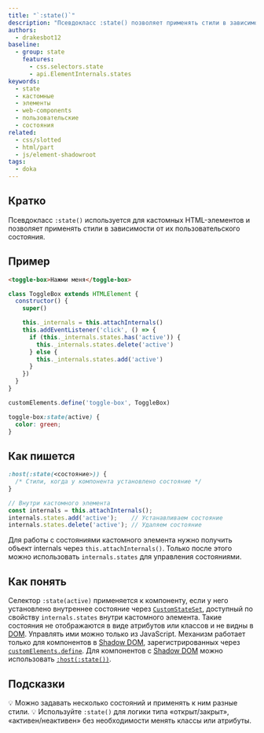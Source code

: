 ```yaml
---
title: "`:state()`"
description: "Псевдокласс :state() позволяет применять стили в зависимости от пользовательского состояния компонента. Особенно полезен для стилизации кастомных элементов."
authors:
  - drakesbot12
baseline:
  - group: state
    features:
      - css.selectors.state
      - api.ElementInternals.states
keywords:
  - state
  - кастомные
  - элементы
  - web-components
  - пользовательские
  - состояния
related:
  - css/slotted
  - html/part
  - js/element-shadowroot
tags:
  - doka
---
```


## Кратко

Псевдокласс `:state()` используется для кастомных HTML-элементов и позволяет применять стили в зависимости от их пользовательского состояния.

## Пример

```html
<toggle-box>Нажми меня</toggle-box>
```

```js
class ToggleBox extends HTMLElement {
  constructor() {
    super()

    this._internals = this.attachInternals()
    this.addEventListener('click', () => {
      if (this._internals.states.has('active')) {
        this._internals.states.delete('active')
      } else {
        this._internals.states.add('active')
      }
    })
  }
}

customElements.define('toggle-box', ToggleBox)
```

```css
toggle-box:state(active) {
  color: green;
}
```

## Как пишется

```css
:host(:state(<состояние>)) {
  /* Стили, когда у компонента установлено состояние */
}
```

```js
// Внутри кастомного элемента
const internals = this.attachInternals();
internals.states.add('active');    // Устанавливаем состояние
internals.states.delete('active'); // Удаляем состояние
```

Для работы с состояниями кастомного элемента нужно получить объект internals через `this.attachInternals()`. Только после этого можно использовать `internals.states` для управления состояниями.

## Как понять

Селектор `:state(active)` применяется к компоненту, если у него установлено внутреннее состояние через [`CustomStateSet`](/js/customstateset/), доступный по свойству `internals.states` внутри кастомного элемента. Такие состояния не отображаются в виде атрибутов или классов и не видны в [DOM](/js/dom/). Управлять ими можно только из JavaScript. Механизм работает только для компонентов в [Shadow DOM](/js/shadowdom/), зарегистрированных через [`customElements.define`](/js/window-customelements/). Для компонентов с [Shadow DOM](/js/shadowdom/) можно использовать [`:host(:state())`](/css/host/).

## Подсказки

💡 Можно задавать несколько состояний и применять к ним разные стили.
💡 Используйте `:state()` для логики типа «открыт/закрыт», «активен/неактивен» без необходимости менять классы или атрибуты.
